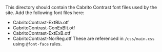 This directory should contain the Cabrito Contrast font files used by the site.
Add the following font files here:
- CabritoContrast-ExtBla.otf
- CabritoContrast-ConExBIt.otf
- CabritoContrast-ExtExB.otf
- CabritoContrast-NorReg.otf
These are referenced in `/css/main.css` using `@font-face` rules.
